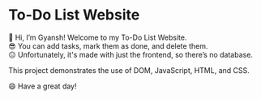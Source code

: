 # To-Do List Website

👋 Hi, I’m Gyansh! Welcome to my To-Do List Website.  
😎 You can add tasks, mark them as done, and delete them.  
😑 Unfortunately, it's made with just the frontend, so there’s no database.  

This project demonstrates the use of DOM, JavaScript, HTML, and CSS.

😄 Have a great day!
